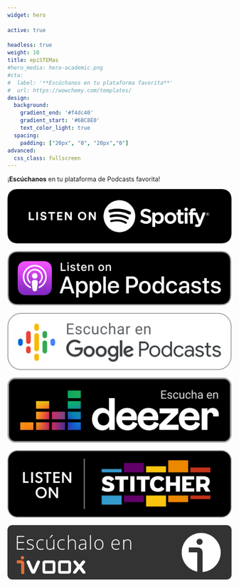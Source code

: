 ```yaml
---
widget: hero

active: true

headless: true
weight: 10
title: epiSTEMas
#hero_media: hero-academic.png
#cta:
#  label: '**Escúchanos en tu plataforma favorita**'
#  url: https://wowchemy.com/templates/
design:
  background:
    gradient_end: '#f4dc40'
    gradient_start: '#6BC8E0'
    text_color_light: true
  spacing:
    padding: ["20px", "0", "20px","0"]
advanced:
  css_class: fullscreen
---
```


¡**Escúchanos** en tu plataforma de Podcasts favorita!

[![Escucha en Spotify](esSpotify.png)](https://open.spotify.com/show/6lflzlFqQRKjaKiXojsQGV?si=ahBGeLOeSGO89CG2NtGiNA)

[![Escucha en Apple Podcasts](esApple.png)](https://podcasts.apple.com/us/podcast/epistemas/id1569396615)

[![Escucha en Google Podcasts](esGoogle.png)](https://bit.ly/3vyB2ve)

[![Escucha en Deezer](esDeezer.png)](https://deezer.page.link/in4ZPPKEhYQss6YG7)

[![Escucha en Stitcher](esStitcher.png)](https://www.stitcher.com/podcast/epistemas)

[![Escucha en ivoox](esIvoox.png)](https://mx.ivoox.com/es/s_p2_1241617_1.html)